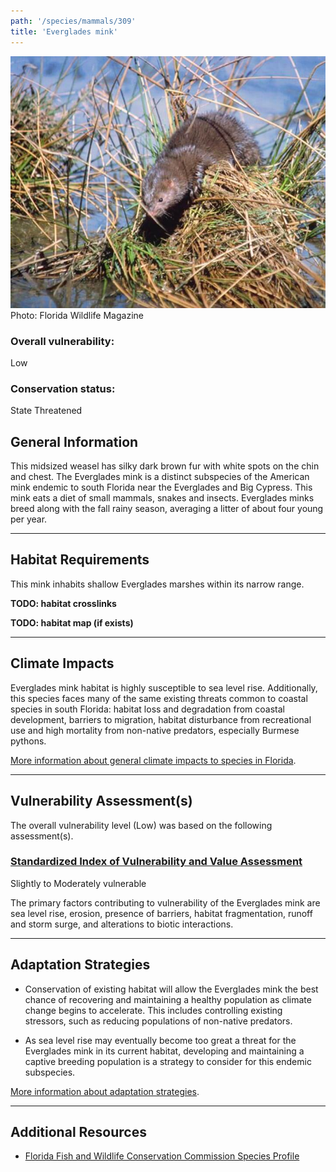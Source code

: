 ```yaml
---
path: '/species/mammals/309'
title: 'Everglades mink'
---
```


<content-header icon="small_mammals" title="Everglades mink" subtitle="Neovison vison evergladensis"></content-header>

<div id="TopSection">

<div class="header-photo"><img src="309.jpg" alt="Photo for Everglades mink"/>
<figcaption>Photo: Florida Wildlife Magazine</figcaption></div>

<div>

### Overall vulnerability:

<div class="vulnerability vulnerability-low">Low</div>

### Conservation status:

State Threatened

</div>
</div>

## General Information

This midsized weasel has silky dark brown fur with white spots on the chin and chest.  The Everglades mink is a distinct subspecies of the American mink endemic to south Florida near the Everglades and Big Cypress.  This mink eats a diet of small mammals, snakes and insects.  Everglades minks breed along with the fall rainy season, averaging a litter of about four young per year.

<hr />

## Habitat Requirements



This mink inhabits shallow Everglades marshes within its narrow range.

**TODO: habitat crosslinks**

**TODO: habitat map (if exists)**

<hr />

## Climate Impacts

Everglades mink habitat is highly susceptible to sea level rise.  Additionally, this species faces many of the same existing threats common to coastal species in south Florida: habitat loss and degradation from coastal development, barriers to migration, habitat disturbance from recreational use and high mortality from non-native predators, especially Burmese pythons.

[More information about general climate impacts to species in Florida](/impacts/species).



<hr />

## Vulnerability Assessment(s)

The overall vulnerability level (Low) was based on the following assessment(s).
#### 
<div class="vulnerability-header">
<h3><a href="/impacts/vulnerability/sivva/species">Standardized Index of Vulnerability and Value Assessment</a></h3>
<div class="vulnerability vulnerability-moderate">Slightly to Moderately vulnerable</div>
</div> 

The primary factors contributing to vulnerability of the Everglades mink are sea level rise, erosion, presence of barriers, habitat fragmentation, runoff and storm surge, and alterations to biotic interactions.


<hr />

## Adaptation Strategies

- Conservation of existing habitat will allow the Everglades mink the best chance of recovering and maintaining a healthy population as climate change begins to accelerate.  This includes controlling existing stressors, such as reducing populations of non-native predators.

- As sea level rise may eventually become too great a threat for the Everglades mink in its current habitat, developing and maintaining a captive breeding population is a strategy to consider for this endemic subspecies.

[More information about adaptation strategies](/strategies).

<hr />


## Additional Resources

- [Florida Fish and Wildlife Conservation Commission Species Profile](https://myfwc.com/wildlifehabitats/profiles/mammals/land/everglades-mink/)

